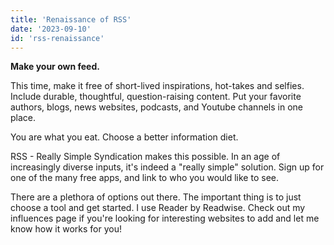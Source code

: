 ```yaml
---
title: 'Renaissance of RSS'
date: '2023-09-10'
id: 'rss-renaissance'
---
```


**Make your own feed.**

This time, make it free of short-lived inspirations, hot-takes and selfies.
Include durable, thoughtful, question-raising content. Put your favorite authors, blogs, news websites, podcasts, and Youtube channels in one place.

You are what you eat. Choose a better information diet.

RSS - Really Simple Syndication makes this possible. In an age of increasingly diverse inputs, it's indeed a "really simple" solution. Sign up for one of the many free apps, and link to who you would like to see.

There are a plethora of options out there. The important thing is to just choose a tool and get started. I use Reader by Readwise. Check out my influences page if you're looking for interesting websites to add and let me know how it works for you!
